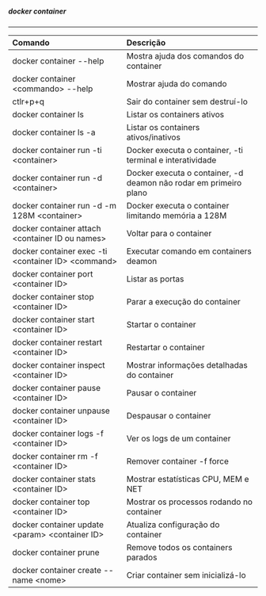 
##### docker container
***


|Comando|Descrição|
|:--|:--|
|docker container --help| Mostra ajuda dos comandos do container|
|docker container \<commando\> --help| Mostrar ajuda do comando|
|ctlr+p+q| Sair do container sem destruí-lo|
|docker container ls| Listar os containers ativos|
|docker container ls -a| Listar os containers ativos/inativos|
|docker container run -ti \<container\>| Docker executa o container, -ti terminal e interatividade|
|docker container run -d \<container\>| Docker executa o container, -d deamon não rodar em primeiro plano|
|docker container run -d -m 128M \<container\>| Docker executa o container limitando memória a 128M|
|docker container attach \<container ID ou names\>| Voltar para o container|
|docker container exec -ti \<container ID\> \<command\>| Executar comando em containers deamon|
|docker container port \<container ID\>| Listar as portas |
|docker container stop \<container ID\>| Parar a execução do container|
|docker container start \<container ID\>|Startar o container|
|docker container restart \<container ID\>|Restartar o container|
|docker container inspect \<container ID\>|Mostrar informações detalhadas do container|
|docker container pause \<container ID\>|Pausar o container|
|docker container unpause \<container ID\>|Despausar o container|
|docker container logs -f \<container ID\>|Ver os logs de um container|
|docker container rm -f \<container ID\>|Remover container -f force |
|docker container stats \<container ID\>|Mostrar estatísticas CPU, MEM e NET|
|docker container top \<container ID\>|Mostrar os processos rodando no container|
|docker container update \<param\> \<container ID\>|Atualiza configuração do container|
|docker container prune| Remove todos os containers parados|
|docker container create --name \<nome\> | Criar container sem inicializá-lo|



